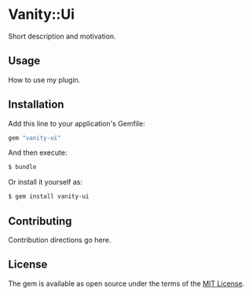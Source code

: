 # Vanity::Ui
Short description and motivation.

## Usage
How to use my plugin.

## Installation
Add this line to your application's Gemfile:

```ruby
gem "vanity-ui"
```

And then execute:
```bash
$ bundle
```

Or install it yourself as:
```bash
$ gem install vanity-ui
```

## Contributing
Contribution directions go here.

## License
The gem is available as open source under the terms of the [MIT License](https://opensource.org/licenses/MIT).

